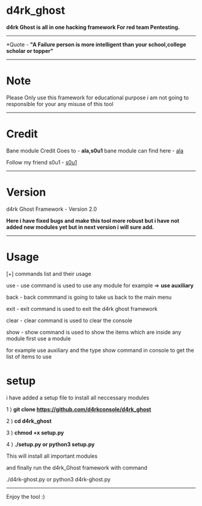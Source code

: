 # d4rk_ghost

__d4rk Ghost is all in one hacking framework For red team Pentesting.__

--- 

*Quote - __"A Failure person is more intelligent than your school,college scholar or topper"__

---

# Note
Please Only use this framework for educational purpose i am not going to  responsible for your any misuse of this tool 

---
 
# Credit 
Bane module Credit Goes to -  __ala,s0u1__ 
bane module can find here - [ala](https://github.com/AlaBouali/bane)

Follow my friend s0u1 - [s0u1](https://github.com/HLoTW)

---

# Version
d4rk Ghost Framework - Version 2.0

__Here i have fixed bugs and make this tool more robust but i have not added new modules yet but in next version i will sure add.__

---

# Usage
[+] commands list and their usage

use - use command is used to use any module for example => __use auxiliary__

back - back commmand is going to take us back to the main menu 

exit - exit command is used to exit the d4rk ghost framework

clear - clear command is used to clear the console 

show -  show command is used to show the items which are inside any module first use a module

for example use auxiliary and the type show command in console to get the list of items to use 

# setup 
i have added a setup file to install all neccessary modules 

1 ) __git clone https://github.com/d4rkconsole/d4rk_ghost__

2 ) __cd d4rk_ghost__

3 ) __chmod +x setup.py__

4 )   __./setup.py or python3 setup.py__

This will install all important modules 

and finally run the d4rk_Ghost framework with command

./d4rk-ghost.py or python3 d4rk-ghost.py

------------------------------------------------------------------
Enjoy  the tool :) 






